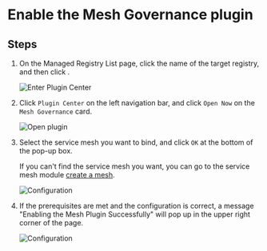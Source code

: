 # Enable the Mesh Governance plugin

<!--## Prerequisites-->
## Steps

1. On the Managed Registry List page, click the name of the target registry, and then click .

    ![Enter Plugin Center](../imgs/ns-1.png)

2. Click `Plugin Center` on the left navigation bar, and click `Open Now` on the `Mesh Governance` card.

    ![Open plugin](imgs/mesh01.png)

3. Select the service mesh you want to bind, and click `OK` at the bottom of the pop-up box.

    If you can't find the service mesh you want, you can go to the service mesh module [create a mesh](../../../../mspider/03UserGuide/servicemesh/create-mesh.md).

    ![Configuration](imgs/mesh02.png)

4. If the prerequisites are met and the configuration is correct, a message "Enabling the Mesh Plugin Successfully" will pop up in the upper right corner of the page.

    ![Configuration](imgs/mesh03.png)